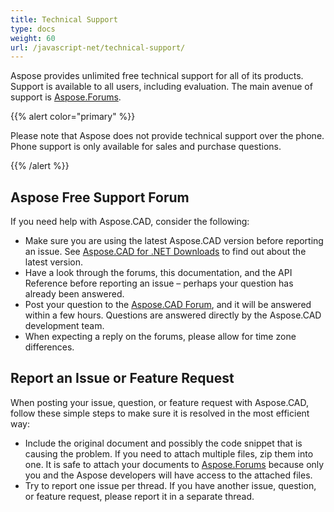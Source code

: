 ```yaml
---
title: Technical Support
type: docs
weight: 60
url: /javascript-net/technical-support/
---
```


Aspose provides unlimited free technical support for all of its products. Support is available to all users, including evaluation. The main avenue of support is [Aspose.Forums](https://forum.aspose.com/c/cad/19).


{{% alert color="primary" %}} 

Please note that Aspose does not provide technical support over the phone. Phone support is only available for sales and purchase questions.

{{% /alert %}}

## **Aspose Free Support Forum**
If you need help with Aspose.CAD, consider the following:

- Make sure you are using the latest Aspose.CAD version before reporting an issue. See [Aspose.CAD for .NET Downloads](https://www.nuget.org/packages/Aspose.CAD) to find out about the latest version.
- Have a look through the forums, this documentation, and the API Reference before reporting an issue – perhaps your question has already been answered.
- Post your question to the [Aspose.CAD Forum](https://forum.aspose.com/c/cad/19), and it will be answered within a few hours. Questions are answered directly by the Aspose.CAD development team.
- When expecting a reply on the forums, please allow for time zone differences.

## **Report an Issue or Feature Request**
When posting your issue, question, or feature request with Aspose.CAD, follow these simple steps to make sure it is resolved in the most efficient way:

- Include the original document and possibly the code snippet that is causing the problem.
If you need to attach multiple files, zip them into one. It is safe to attach your documents to [Aspose.Forums](https://forum.aspose.com/c/cad/19) because only you and the Aspose developers will have access to the attached files.
- Try to report one issue per thread. If you have another issue, question, or feature request, please report it in a separate thread.